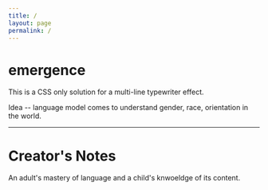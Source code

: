 ```yaml
---
title: /
layout: page
permalink: /
---
```


# emergence

This is a <span class="type" style="--n:53">CSS only solution for a multi-line typewriter effect.</span>

<!-- <div class="typewriter"> -->
<!--   <p>
    hi my name isa dnree and i am a person i likev othe oa etoijsd  this is a funny moment hehehhe waht is going on??? ti dont understand what is going on.... but this is ok.hi my name isa dnree and i am a person i likev othe oa etoijsd  this is a funny moment hehehhe waht is going on??? ti dont understand what is going on.... but this is ok.hi my name isa dnree and i am a person i likev othe oa etoijsd  this is a funny moment hehehhe waht is going on??? ti dont understand what is going on.... but this is ok.hi my name isa dnree and i am a person i likev othe oa etoijsd  this is a funny moment hehehhe waht is going on??? ti dont understand what is going on.... but this is ok.hi my name isa dnree and i am a person i likev othe oa etoijsd  this is a funny moment hehehhe waht is going on??? ti dont understand what is going on.... but this is ok.hi my name isa dnree and i am a person i likev othe oa etoijsd  this is a funny moment hehehhe waht is going on??? ti dont understand what is going on.... but this is ok.
  </p> -->
<!-- </div> -->

Idea -- language model comes to understand gender, race, orientation in the world.

---

# Creator's Notes
An adult's mastery of language and a child's knwoeldge of its content.
